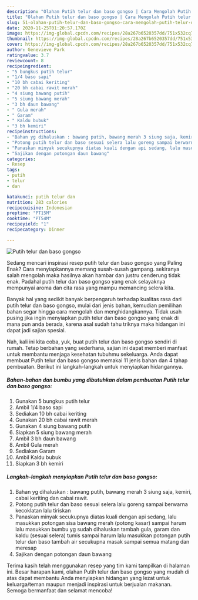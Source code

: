 ```yaml
---
description: "Olahan Putih telur dan baso gongso | Cara Mengolah Putih telur dan baso gongso Yang Lezat Sekali"
title: "Olahan Putih telur dan baso gongso | Cara Mengolah Putih telur dan baso gongso Yang Lezat Sekali"
slug: 51-olahan-putih-telur-dan-baso-gongso-cara-mengolah-putih-telur-dan-baso-gongso-yang-lezat-sekali
date: 2020-11-25T01:20:57.170Z
image: https://img-global.cpcdn.com/recipes/28a267b6520357dd/751x532cq70/putih-telur-dan-baso-gongso-foto-resep-utama.jpg
thumbnail: https://img-global.cpcdn.com/recipes/28a267b6520357dd/751x532cq70/putih-telur-dan-baso-gongso-foto-resep-utama.jpg
cover: https://img-global.cpcdn.com/recipes/28a267b6520357dd/751x532cq70/putih-telur-dan-baso-gongso-foto-resep-utama.jpg
author: Genevieve Park
ratingvalue: 3.7
reviewcount: 8
recipeingredient:
- "5 bungkus putih telur"
- "1/4 baso sapi"
- "10 bh cabai keriting"
- "20 bh cabai rawit merah"
- "4 siung bawang putih"
- "5 siung bawang merah"
- "3 bh daun bawang"
- " Gula merah"
- " Garam"
- " Kaldu bubuk"
- "3 bh kemiri"
recipeinstructions:
- "Bahan yg dihaluskan : bawang putih, bawang merah 3 siung saja, kemiri, cabai keriting dan cabai rawit."
- "Potong putih telur dan baso sesuai selera lalu goreng sampai berwarna kecoklatan lalu tiriskan"
- "Panaskan minyak secukupnya diatas kuali dengan api sedang, lalu masukkan potongan sisa bawang merah (potong kasar) sampai harum lalu masukkan bumbu yg sudah dihaluskan tambah gula, garam dan kaldu (sesuai selera) tumis sampai harum lalu masukkan potongan putih telur dan baso tambah air secukupna masak sampai semua matang dan meresap"
- "Sajikan dengan potongan daun bawang"
categories:
- Resep
tags:
- putih
- telur
- dan

katakunci: putih telur dan 
nutrition: 283 calories
recipecuisine: Indonesian
preptime: "PT15M"
cooktime: "PT54M"
recipeyield: "1"
recipecategory: Dinner

---
```



![Putih telur dan baso gongso](https://img-global.cpcdn.com/recipes/28a267b6520357dd/751x532cq70/putih-telur-dan-baso-gongso-foto-resep-utama.jpg)

Sedang mencari inspirasi resep putih telur dan baso gongso yang Paling Enak? Cara menyiapkannya memang susah-susah gampang. sekiranya salah mengolah maka hasilnya akan hambar dan justru cenderung tidak enak. Padahal putih telur dan baso gongso yang enak selayaknya mempunyai aroma dan cita rasa yang mampu memancing selera kita.



Banyak hal yang sedikit banyak berpengaruh terhadap kualitas rasa dari putih telur dan baso gongso, mulai dari jenis bahan, kemudian pemilihan bahan segar hingga cara mengolah dan menghidangkannya. Tidak usah pusing jika ingin menyiapkan putih telur dan baso gongso yang enak di mana pun anda berada, karena asal sudah tahu triknya maka hidangan ini dapat jadi sajian spesial.


Nah, kali ini kita coba, yuk, buat putih telur dan baso gongso sendiri di rumah. Tetap berbahan yang sederhana, sajian ini dapat memberi manfaat untuk membantu menjaga kesehatan tubuhmu sekeluarga. Anda dapat membuat Putih telur dan baso gongso memakai 11 jenis bahan dan 4 tahap pembuatan. Berikut ini langkah-langkah untuk menyiapkan hidangannya.

<!--inarticleads1-->

##### Bahan-bahan dan bumbu yang dibutuhkan dalam pembuatan Putih telur dan baso gongso:

1. Gunakan 5 bungkus putih telur
1. Ambil 1/4 baso sapi
1. Sediakan 10 bh cabai keriting
1. Gunakan 20 bh cabai rawit merah
1. Gunakan 4 siung bawang putih
1. Siapkan 5 siung bawang merah
1. Ambil 3 bh daun bawang
1. Ambil  Gula merah
1. Sediakan  Garam
1. Ambil  Kaldu bubuk
1. Siapkan 3 bh kemiri




<!--inarticleads2-->

##### Langkah-langkah menyiapkan Putih telur dan baso gongso:

1. Bahan yg dihaluskan : bawang putih, bawang merah 3 siung saja, kemiri, cabai keriting dan cabai rawit.
1. Potong putih telur dan baso sesuai selera lalu goreng sampai berwarna kecoklatan lalu tiriskan
1. Panaskan minyak secukupnya diatas kuali dengan api sedang, lalu masukkan potongan sisa bawang merah (potong kasar) sampai harum lalu masukkan bumbu yg sudah dihaluskan tambah gula, garam dan kaldu (sesuai selera) tumis sampai harum lalu masukkan potongan putih telur dan baso tambah air secukupna masak sampai semua matang dan meresap
1. Sajikan dengan potongan daun bawang




Terima kasih telah menggunakan resep yang tim kami tampilkan di halaman ini. Besar harapan kami, olahan Putih telur dan baso gongso yang mudah di atas dapat membantu Anda menyiapkan hidangan yang lezat untuk keluarga/teman maupun menjadi inspirasi untuk berjualan makanan. Semoga bermanfaat dan selamat mencoba!
